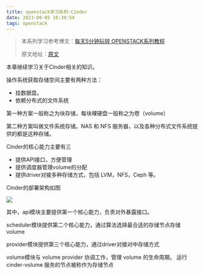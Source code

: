```yaml
---
title: openstack学习系列-Cinder
date: 2023-09-05 16:39:54
tags: openstack
---
```

> 本系列学习参考博文：[每天5分钟玩转 OPENSTACK系列教程](https://www.xjimmy.com/openstack-5min)
>
>原文地址：[原文](https://www.cnblogs.com/CloudMan6/p/5975106.html)

本章继续学习关于Cinder相关的知识。

操作系统获取存储空间主要有两种方法：
- 挂数据盘。
- 依赖分布式的文件系统

第一种方案一般称之为块存储，每块裸硬盘一般称之为卷（volume）

第二种方案叫做文件系统存储。NAS 和 NFS 服务器，以及各种分布式文件系统提供的都是这种存储。

Cinder的核心能力主要有三
- 提供API接口，方便管理
- 提供调度器管理volume的分配
- 提供driver对接多种存储方式，包括 LVM，NFS，Ceph 等。

Cinder的部署架构如图

![](https://www.xjimmy.com/wp-content/uploads/image/20180108/1515423889643481.png)

其中，api模块主要提供第一个核心能力，负责对外暴露接口。

scheduler模块提供第二个核心能力，通过算法选择最合适的存储节点存储volume

provider模块提供第三个核心能力，通过driver对接对中存储方式

volume模块与 volume provider 协调工作，管理 volume 的生命周期。
运行 cinder-volume 服务的节点被称作为存储节点